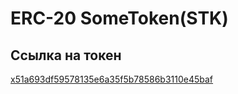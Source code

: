 # ERC-20 SomeToken(STK)

## Ccылка на токен

[x51a693df59578135e6a35f5b78586b3110e45baf](https://sepolia.etherscan.io/token/0x51a693df59578135e6a35f5b78586b3110e45baf)




